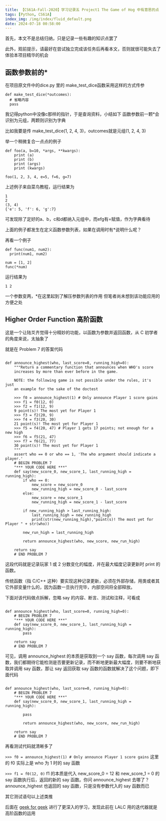 ```yaml
---
title: 【CS61A-Fall-2020】学习记录五 Project1 The Game of Hog 中有意思的点
tags: [Python, CS61A]
index_img: /img/index/fluid_default.png
date: 2024-07-18 00:58:00
---
```

首先，本文不是总结归纳，只是记录一些有趣的知识点罢了

此外，观前提示，请最好在尝试独立完成该任务后再看本文，否则就很可能失去了体验本项目精华的机会

## 函数参数前的*
在项目原文件中的dice.py 里的 make_test_dice函数采用这样的方式传参
```
def make_test_dice(*outcomes):
  # 省略内容
  pass
```

我记得python中没像c那样的指针，于是查询资料，小结如下
函数参数前一颗*会识别为元组，两颗则识别为字典

比如我要是传 make_test_dice(1, 2, 4, 3)，outcomes就是元组(1, 2, 4, 3)

举一个稍微复合一点点的例子
```
def foo(a, b=10, *args, **kwargs):
    print (a)
    print (b)
    print (args)
    print (kwargs)

foo(1, 2, 3, 4, e=5, f=6, g=7)
```

上述例子来自菜鸟教程，运行结果为
```
1
2
(3, 4)
{'e': 5, 'f': 6, 'g':7}
```

可发现除了定好的a、b，c和d都纳入元组中，而efg有=赋值，作为字典看待

上面的例子都发生在定义函数参数列表，如果在调用时有*说明什么呢？

再看一个例子
```
def func(num1, num2):
  print(num1, num2)

num = [1, 2]
func(*num)
```

运行结果为
```
1 2
```

一个参数变两，*在这里起到了解压参数列表的作用
但笔者尚未想到该功能应用的方便之处

##  Higher Order Function 高阶函数
这是一个让陆爻齐觉得十分精妙的功能，以函数为参数并返回函数，从 C 初学者的角度来说，太抽象了

就是在 Problem 7 的答案代码

```

def announce_highest(who, last_score=0, running_high=0):
    """Return a commentary function that announces when WHO's score
    increases by more than ever before in the game.

    NOTE: the following game is not possible under the rules, it's just
    an example for the sake of the doctest

    >>> f0 = announce_highest(1) # Only announce Player 1 score gains
    >>> f1 = f0(12, 0)
    >>> f2 = f1(12, 9)
    9 point(s)! The most yet for Player 1
    >>> f3 = f2(20, 9)
    >>> f4 = f3(20, 30)
    21 point(s)! The most yet for Player 1
    >>> f5 = f4(20, 47) # Player 1 gets 17 points; not enough for a new high
    >>> f6 = f5(21, 47)
    >>> f7 = f6(21, 77)
    30 point(s)! The most yet for Player 1
    """
    assert who == 0 or who == 1, 'The who argument should indicate a player.'
    # BEGIN PROBLEM 7
    "*** YOUR CODE HERE ***"
    def say(new_score_0, new_score_1, last_running_high = running_high):
        if who == 0:
            new_score = new_score_0
            new_running_high = new_score_0 - last_score
        else:
            new_score = new_score_1
            new_running_high = new_score_1 - last_score

        if new_running_high > last_running_high:
            last_running_high = new_running_high
            print(str(new_running_high),"point(s)! The most yet for Player " + str(who))
        
        new_run_high = last_running_high
        
        return announce_highest(who, new_score, new_run_high)
        
    return say
    # END PROBLEM 7
```

这段代码就是记录玩家 1 或 2 分数变化的幅度，并在最大幅度记录更新时 print 的函数。

传统函数（指 C/C++ 这种）要实现这种记录更新，必须在外部存储，用类或者其它外部变量什么的，因为函数一旦执行完毕，内部空间将全部释放。

下面对该代码做点拆解，忽略 say 的内容、断言、测试和注释，可看成

```

def announce_highest(who, last_score=0, running_high=0):
    # BEGIN PROBLEM 7
    "*** YOUR CODE HERE ***"
    def say(new_score_0, new_score_1, last_running_high = running_high):
        pass
        
    return say
    # END PROBLEM 7
```

可见，调用 announce_highest 的本质是获取到一个 say 函数，每次调用 say 函数，我们都期待它能检测是否要更新记录，而不断地更新最大幅度，则要不断地获取并调用 say 函数，那让 say 返回获取 say 函数的函数就解决了这个问题，即下面代码

```

def announce_highest(who, last_score=0, running_high=0):
    # BEGIN PROBLEM 7
    "*** YOUR CODE HERE ***"
    def say(new_score_0, new_score_1, last_running_high = running_high):
 
        pass

        return announce_highest(who, new_score, new_run_high)
        
    return say
    # END PROBLEM 7
```

再看测试代码就清晰多了


``>>> f0 = announce_highest(1) # Only announce Player 1 score gains`` 这里的 f0 实际上是 who 为 1 时的 say 函数


``>>> f1 = f0(12, 0)`` f1 的本质是代入 new_score_0 = 12 和 new_score_1 = 0 的 say 函数执行后，返回的新的 say 函数。你问 announce_highest 去哪了？announce_highest 也返回的 say 函数，只是没有参数代入的 say 函数而已

其它测试语句以上述类推

后面在 [geek for geek](https://www.geeksforgeeks.org/higher-order-functions-in-python/) 进行了更深入的学习，发现此前在 LALC 用的迭代器就是高阶函数的运用